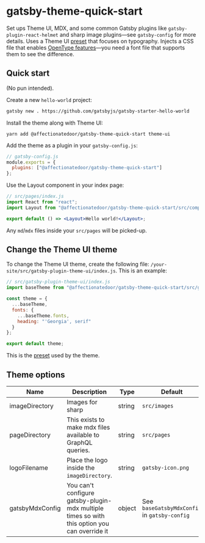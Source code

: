 # gatsby-theme-quick-start

Set ups Theme UI, MDX, and some common Gatsby plugins like `gatsby-plugin-react-helmet` and sharp image plugins—see `gatsby-config` for more details. Uses a Theme UI [preset](https://github.com/MarkosKon/theme-playground/tree/master/packages/theme-ui/preset-typography) that focuses on typography. Injects a CSS file that enables [OpenType features](https://github.com/MarkosKon/theme-playground/blob/master/packages/gatsby-theme-quick-start/src/styles/opentype.css)—you need a font file that supports them to see the difference.

## Quick start

(No pun intended).

Create a new `hello-world` project:

```bash
gatsby new . https://github.com/gatsbyjs/gatsby-starter-hello-world
```

Install the theme along with Theme UI:

`yarn add @affectionatedoor/gatsby-theme-quick-start theme-ui`

Add the theme as a plugin in your `gatsby-config.js`:

```js
// gatsby-config.js
module.exports = {
  plugins: ["@affectionatedoor/gatsby-theme-quick-start"]
};
```

Use the Layout component in your index page:

```jsx
// src/pages/index.js
import React from "react";
import Layout from "@affectionatedoor/gatsby-theme-quick-start/src/components/Layout";

export default () => <Layout>Hello world!</Layout>;
```

Any `md`/`mdx` files inside your `src/pages` will be picked-up.

## Change the Theme UI theme

To change the Theme UI theme, create the following file: `/your-site/src/gatsby-plugin-theme-ui/index.js`. This is an example:

```jsx
// src/gatsby-plugin-theme-ui/index.js
import baseTheme from "@affectionatedoor/gatsby-theme-quick-start/src/gatsby-plugin-theme-ui/index";

const theme = {
  ...baseTheme,
  fonts: {
    ...baseTheme.fonts,
    heading: "'Georgia', serif"
  }
};

export default theme;
```

This is the [preset](https://github.com/MarkosKon/theme-playground/tree/master/packages/theme-ui/preset-typography) used by the theme.

## Theme options

| Name            | Description                                                                                  | Type   | Default                                      |
| --------------- | -------------------------------------------------------------------------------------------- | ------ | -------------------------------------------- |
| imageDirectory  | Images for sharp                                                                             | string | `src/images`                                 |
| pageDirectory   | This exists to make mdx files available to GraphQL queries.                                  | string | `src/pages`                                  |
| logoFilename    | Place the logo inside the `imageDirectory`.                                                  | string | `gatsby-icon.png`                            |
| gatsbyMdxConfig | You can't configure gatsby-plugin-mdx multiple times so with this option you can override it | object | See `baseGatsbyMdxConfig` in `gatsby-config` |

